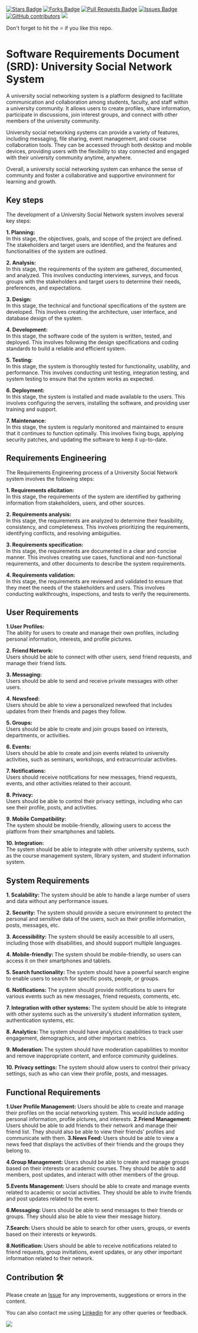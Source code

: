 <a href="https://github.com/drshahizan/software-engineering/stargazers"><img src="https://img.shields.io/github/stars/drshahizan/software-engineering" alt="Stars Badge"/></a>
<a href="https://github.com/drshahizan/software-engineering/network/members"><img src="https://img.shields.io/github/forks/drshahizan/software-engineering" alt="Forks Badge"/></a>
<a href="https://github.com/drshahizan/software-engineering/pulls"><img src="https://img.shields.io/github/issues-pr/drshahizan/software-engineering" alt="Pull Requests Badge"/></a>
<a href="https://github.com/drshahizan/software-engineering"><img src="https://img.shields.io/github/issues/drshahizan/software-engineering" alt="Issues Badge"/></a>
<a href="https://github.com/drshahizan/software-engineering/graphs/contributors"><img alt="GitHub contributors" src="https://img.shields.io/github/contributors/drshahizan/software-engineering?color=2b9348"></a>
![](https://visitor-badge.glitch.me/badge?page_id=drshahizan/software-engineering)

Don't forget to hit the :star: if you like this repo.

# Software Requirements Document (SRD): University Social Network System
A university social networking system is a platform designed to facilitate communication and collaboration among students, faculty, and staff within a university community. It allows users to create profiles, share information, participate in discussions, join interest groups, and connect with other members of the university community.

University social networking systems can provide a variety of features, including messaging, file sharing, event management, and course collaboration tools. They can be accessed through both desktop and mobile devices, providing users with the flexibility to stay connected and engaged with their university community anytime, anywhere.

Overall, a university social networking system can enhance the sense of community and foster a collaborative and supportive environment for learning and growth.

## Key steps
The development of a University Social Network system involves several key steps:

<b>1. Planning: </b>
<br>
In this stage, the objectives, goals, and scope of the project are defined. The stakeholders and target users are identified, and the features and functionalities of the system are outlined.

<b>2. Analysis: </b>
<br>
In this stage, the requirements of the system are gathered, documented, and analyzed. This involves conducting interviews, surveys, and focus groups with the stakeholders and target users to determine their needs, preferences, and expectations.

<b>3. Design: </b>
<br>
In this stage, the technical and functional specifications of the system are developed. This involves creating the architecture, user interface, and database design of the system.

<b>4. Development: </b>
<br>
In this stage, the software code of the system is written, tested, and deployed. This involves following the design specifications and coding standards to build a reliable and efficient system.

<b>5. Testing:</b>
<br>
In this stage, the system is thoroughly tested for functionality, usability, and performance. This involves conducting unit testing, integration testing, and system testing to ensure that the system works as expected.

<b>6. Deployment: </b>
<br>
In this stage, the system is installed and made available to the users. This involves configuring the servers, installing the software, and providing user training and support.

<b>7. Maintenance: </b>
<br>
In this stage, the system is regularly monitored and maintained to ensure that it continues to function optimally. This involves fixing bugs, applying security patches, and updating the software to keep it up-to-date.

## Requirements Engineering
The Requirements Engineering process of a University Social Network system involves the following steps:

<b>1. Requirements elicitation: </b>
<br>
In this stage, the requirements of the system are identified by gathering information from stakeholders, users, and other sources.

<b>2. Requirements analysis: </b>
<br>
In this stage, the requirements are analyzed to determine their feasibility, consistency, and completeness. This involves prioritizing the requirements, identifying conflicts, and resolving ambiguities.

<b>3. Requirements specification: </b>
<br>
In this stage, the requirements are documented in a clear and concise manner. This involves creating use cases, functional and non-functional requirements, and other documents to describe the system requirements.

<b>4. Requirements validation: </b>
<br>
In this stage, the requirements are reviewed and validated to ensure that they meet the needs of the stakeholders and users. This involves conducting walkthroughs, inspections, and tests to verify the requirements.

## User Requirements
<b>1.User Profiles: </b>
<br>
The ability for users to create and manage their own profiles, including personal information, interests, and profile pictures.

<b>2. Friend Network: </b>
<br>Users should be able to connect with other users, send friend requests, and manage their friend lists.

<b>3. Messaging: </b><br>Users should be able to send and receive private messages with other users.

<b>4. Newsfeed: </b><br>Users should be able to view a personalized newsfeed that includes updates from their friends and pages they follow.

<b>5. Groups: </b><br>Users should be able to create and join groups based on interests, departments, or activities.

<b>6. Events: </b><br>Users should be able to create and join events related to university activities, such as seminars, workshops, and extracurricular activities.

<b>7. Notifications: </b><br>Users should receive notifications for new messages, friend requests, events, and other activities related to their account.

<b>8. Privacy: </b><br>Users should be able to control their privacy settings, including who can see their profile, posts, and activities.

<b>9. Mobile Compatibility: </b><br>The system should be mobile-friendly, allowing users to access the platform from their smartphones and tablets.

<b>10. Integration: </b><br>The system should be able to integrate with other university systems, such as the course management system, library system, and student information system.

## System Requirements
<b>1. Scalability: </b>The system should be able to handle a large number of users and data without any performance issues.

<b>2. Security: </b>The system should provide a secure environment to protect the personal and sensitive data of the users, such as their profile information, posts, messages, etc.

<b>3. Accessibility: </b>The system should be easily accessible to all users, including those with disabilities, and should support multiple languages.

<b>4. Mobile-friendly: </b>The system should be mobile-friendly, so users can access it on their smartphones and tablets.

<b>5. Search functionality: </b>The system should have a powerful search engine to enable users to search for specific posts, people, or groups.

<b>6. Notifications: </b>The system should provide notifications to users for various events such as new messages, friend requests, comments, etc.

<b>7. Integration with other systems: </b>The system should be able to integrate with other systems such as the university's student information system, authentication systems, etc.

<b>8. Analytics: </b>The system should have analytics capabilities to track user engagement, demographics, and other important metrics.

<b>9. Moderation: </b>The system should have moderation capabilities to monitor and remove inappropriate content, and enforce community guidelines.

<b>10. Privacy settings: </b>The system should allow users to control their privacy settings, such as who can view their profile, posts, and messages.

## Functional Requirements

<b>1.User Profile Management:</b> Users should be able to create and manage their profiles on the social networking system. This would include adding personal information, profile pictures, and interests.
<b>2.Friend Management: </b>Users should be able to add friends to their network and manage their friend list. They should also be able to view their friends' profiles and communicate with them.
<b>3.News Feed: </b>Users should be able to view a news feed that displays the activities of their friends and the groups they belong to.

<b>4.Group Management:</b> Users should be able to create and manage groups based on their interests or academic courses. They should be able to add members, post updates, and interact with other members of the group.

<b>5.Events Management: </b>Users should be able to create and manage events related to academic or social activities. They should be able to invite friends and post updates related to the event.

<b>6.Messaging: </b>Users should be able to send messages to their friends or groups. They should also be able to view their message history.

<b>7.Search:</b> Users should be able to search for other users, groups, or events based on their interests or keywords.

<b>8.Notification: </b>Users should be able to receive notifications related to friend requests, group invitations, event updates, or any other important information related to their network.

## Contribution 🛠️
Please create an [Issue](https://github.com/drshahizan/software-engineering/issues) for any improvements, suggestions or errors in the content.

You can also contact me using [Linkedin](https://www.linkedin.com/in/drshahizan/) for any other queries or feedback.

![](https://visitor-badge.glitch.me/badge?page_id=drshahizan)



